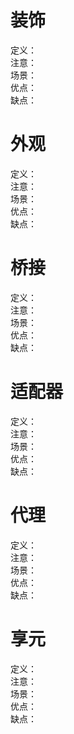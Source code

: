 # 装饰
定义：     
注意：    
场景：    
优点：    
缺点：     
# 外观
定义：     
注意：    
场景：    
优点：    
缺点：     
# 桥接
定义：     
注意：    
场景：    
优点：    
缺点：     
# 适配器
定义：     
注意：    
场景：    
优点：    
缺点：     
# 代理
定义：     
注意：    
场景：    
优点：    
缺点：     
# 享元
定义：     
注意：    
场景：    
优点：    
缺点：     
